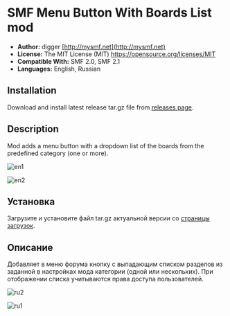 # SMF Menu Button With Boards List mod
* **Author:** digger [http://mysmf.net](http://mysmf.net)
* **License:** The MIT License (MIT) https://opensource.org/licenses/MIT
* **Compatible With:** SMF 2.0, SMF 2.1
* **Languages:** English, Russian

## Installation  
Download and install latest release tar.gz file from [releases page](https://github.com/realdigger/SMF-Menu-Button-With-Boards-List/releases).

## Description
Mod adds a menu button with a dropdown list of the boards from the predefined category (one or more).

![en1](https://user-images.githubusercontent.com/1187218/27681655-0b8c038a-5cd1-11e7-9b41-03d6f964165a.png)

![en2](https://user-images.githubusercontent.com/1187218/27681656-0b8d1f04-5cd1-11e7-9d61-75896e8b87f2.png)


## Установка    
Загрузите и установите файл tar.gz актуальной версии со [страницы загрузок](https://github.com/realdigger/SMF-Menu-Button-With-Boards-List/releases).

## Описание
Добавляет в меню форума кнопку с выпадающим списком разделов из заданной в настройках мода категории (одной или нескольких). При отображении списка учитываются права доступа пользователей.

![ru2](https://user-images.githubusercontent.com/1187218/27681455-5a8e58c6-5cd0-11e7-81a7-879d86a64dda.png)

![ru1](https://user-images.githubusercontent.com/1187218/27681456-5a8f00fa-5cd0-11e7-886b-f289d8a97311.png)
